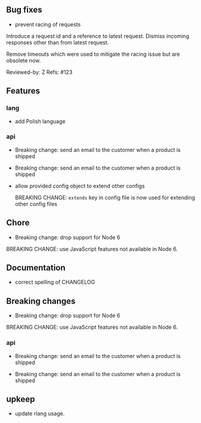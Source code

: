 <!-- NEWS.md is maintained by https://cynkra.github.io/fledge, do not edit -->

## Bug fixes

- prevent racing of requests

Introduce a request id and a reference to latest request. Dismiss
incoming responses other than from latest request.

Remove timeouts which were used to mitigate the racing issue but are
obsolete now.

Reviewed-by: Z
Refs: #123

## Features

### lang 

- add Polish language

### api 

- Breaking change: send an email to the customer when a product is shipped

- Breaking change: send an email to the customer when a product is shipped

- allow provided config object to extend other configs

  BREAKING CHANGE: `extends` key in config file is now used for extending other config files

## Chore

- Breaking change: drop support for Node 6

BREAKING CHANGE: use JavaScript features not available in Node 6.

## Documentation

- correct spelling of CHANGELOG

## Breaking changes

- Breaking change: drop support for Node 6

BREAKING CHANGE: use JavaScript features not available in Node 6.

### api 

- Breaking change: send an email to the customer when a product is shipped

- Breaking change: send an email to the customer when a product is shipped

## upkeep

- update rlang usage.



